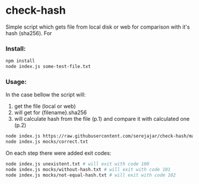 # check-hash
Simple script which gets file from local disk or web for comparison with it's hash (sha256). For

### Install:
```bash
npm install
node index.js some-test-file.txt
```

### Usage:
In the case bellow the script will:
1. get the file (local or web)
2. will get for {filename}.sha256
3. will calculate hash from the file (p.1) and compare it with calculated one (p.2)

```bash
node index.js https://raw.githubusercontent.com/serejajar/check-hash/main/mocks/correct.txt
node index.js mocks/correct.txt
```
On each step there were added exit codes:

```bash
node index.js unexistent.txt # will exit with code 100
node index.js mocks/without-hash.txt # will exit with code 101
node index.js mocks/not-equal-hash.txt # will exit with code 102
```
